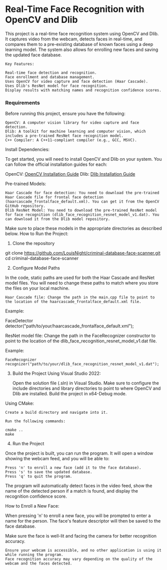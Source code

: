# Real-Time Face Recognition with OpenCV and Dlib

This project is a real-time face recognition system using OpenCV and Dlib. It captures video from the webcam, detects faces in real-time, and compares them to a pre-existing database of known faces using a deep learning model. The system also allows for enrolling new faces and saving the updated face database.

    Key Features:

    Real-time face detection and recognition.
    Face enrollment and database management.
    Uses OpenCV for video capture and face detection (Haar Cascade).
    Uses Dlib's ResNet model for face recognition.
    Display results with matching names and recognition confidence scores.

### Requirements

Before running this project, ensure you have the following:

    OpenCV: A computer vision library for video capture and face detection.
    Dlib: A toolkit for machine learning and computer vision, which includes a pre-trained ResNet face recognition model.
    C++ Compiler: A C++11-compliant compiler (e.g., GCC, MSVC).

Install Dependencies:

To get started, you will need to install OpenCV and Dlib on your system. You can follow the official installation guides for each:

OpenCV: [OpenCV Installation Guide](https://docs.opencv.org/4.x/d3/d52/tutorial_windows_install.html)
Dlib: [Dlib Installation Guide](https://dlib.net/)

Pre-trained Models:

    Haar Cascade for face detection: You need to download the pre-trained Haar Cascade file for frontal face detection (haarcascade_frontalface_default.xml). You can get it from the OpenCV GitHub repository.
    Dlib ResNet Model: You need to download the pre-trained ResNet model for face recognition (dlib_face_recognition_resnet_model_v1.dat). You can download it from the Dlib model repository.

Make sure to place these models in the appropriate directories as described below.
How to Run the Project:

1. Clone the repository

git clone https://github.com/LouisNight/criminal-database-face-scanner.git
cd criminal-database-face-scanner

2. Configure Model Paths

In the code, static paths are used for both the Haar Cascade and ResNet model files. You will need to change these paths to match where you store the files on your local machine.

    Haar Cascade file: Change the path in the main.cpp file to point to the location of the haarcascade_frontalface_default.xml file.

Example:

FaceDetector detector("path/to/your/haarcascade_frontalface_default.xml");

ResNet model file: Change the path in the FaceRecognizer constructor to point to the location of the dlib_face_recognition_resnet_model_v1.dat file.

Example:

    FaceRecognizer recognizer("path/to/your/dlib_face_recognition_resnet_model_v1.dat");

3. Build the Project
Using Visual Studio 2022:

    Open the solution file (.sln) in Visual Studio.
    Make sure to configure the include directories and library directories to point to where OpenCV and Dlib are installed.
    Build the project in x64-Debug mode.

Using CMake:

    Create a build directory and navigate into it.

    Run the following commands:

    cmake ..
    make

4. Run the Project

Once the project is built, you can run the program. It will open a window showing the webcam feed, and you will be able to:

    Press 'n' to enroll a new face (add it to the face database).
    Press 's' to save the updated database.
    Press 'q' to quit the program.

The program will automatically detect faces in the video feed, show the name of the detected person if a match is found, and display the recognition confidence score.

How to Enroll a New Face:

When pressing 'n' to enroll a new face, you will be prompted to enter a name for the person. The face's feature descriptor will then be saved to the face database.

Make sure the face is well-lit and facing the camera for better recognition accuracy.

    Ensure your webcam is accessible, and no other application is using it while running the program.
    Face recognition accuracy may vary depending on the quality of the webcam and the faces detected.
